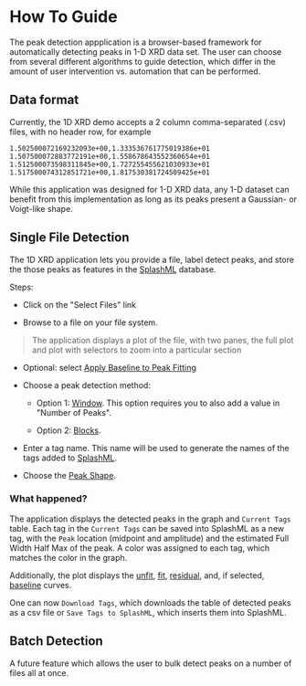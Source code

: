 # How To Guide

The peak detection appplication is a browser-based framework for automatically detecting peaks in 1-D XRD data set. The user can choose from several different algorithms to guide detection, which differ in the amount of user intervention vs. automation that can be performed. 

## Data format
Currently, the 1D XRD demo accepts a 2 column comma-separated (.csv) files, with no header row, for example

```csv
1.502500072169232093e+00,1.333536761775019386e+01
1.507500072883772191e+00,1.558678643552360654e+01
1.512500073598311845e+00,1.727255455621030933e+01
1.517500074312851721e+00,1.817530381724509425e+01
```

While this application was designed for 1-D XRD data, any 1-D dataset can benefit from this implementation as long as its peaks present a Gaussian- or Voigt-like shape. 

## Single File Detection
The 1D XRD application lets you provide a file, label detect peaks, and store the those peaks as features in the [SplashML](./concepts.md#SplashML) database.

Steps:
* Click on the "Select Files" link

* Browse to a file on your file system.

> The application displays a plot of the file, with two panes, the full plot and plot with selectors to zoom into a particular section

* Optional: select [Apply Baseline to Peak Fitting](./concepts.md#Apply_Baseline_to_Peak_Fitting)

* Choose a peak detection method:

  * Option 1: [Window](./concepts.md#Tag_with_Window). This option requires you to also add a value in "Number of Peaks".

  * Option 2: [Blocks](./concepts.md#Tag_with_Blocks).

* Enter a tag name. This name will be used to generate the names of the tags added to [SplashML](./concepts.md#SplashML).

* Choose the [Peak Shape](./concepts.md#Peak_Shape). 

### What happened?
The application displays the detected peaks in the graph and `Current Tags` table. Each tag in the `Current Tags` can be saved into SplashML as a new tag, with the `Peak` location (midpoint and amplitude) and the estimated Full Width Half Max of the peak. A color was assigned to each tag, which matches the color in the graph. 

Additionally, the plot displays the [unfit](./concepts.md#Peak_Detection_and_Curve_Fitting), [fit](./concepts.md#Peak_Detection_and_Curve_Fitting), [residual](./conceps.md#Peak_Detection_and_Curve_Fitting), and, if selected, [baseline](./concepts.md#Peak_Detection_and_Curve_Fitting) curves.

One can now `Download Tags`, which downloads the table of detected peaks as a csv file or `Save Tags to SplashML`, which inserts them into SplashML.

## Batch Detection
A future feature which allows the user to bulk detect peaks on a number of files all at once.
